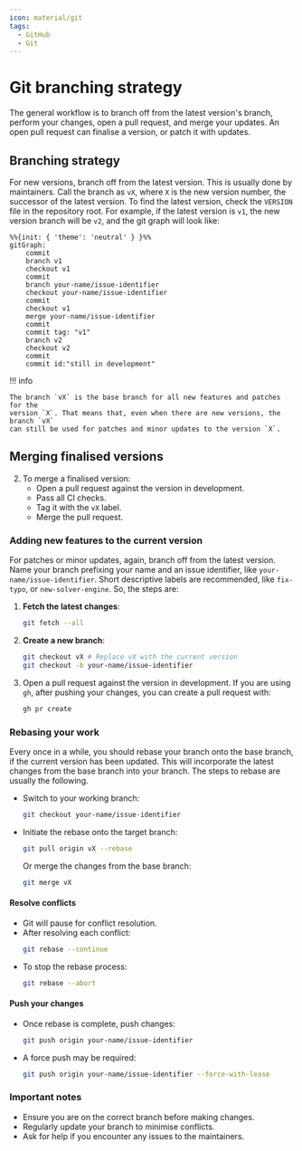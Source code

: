```yaml
---
icon: material/git
tags:
  - GitHub
  - Git
---
```


# Git branching strategy

The general workflow is to branch off from the latest version's branch, perform
your changes, open a pull request, and merge your updates. An open pull request
can finalise a version, or patch it with updates.

## Branching strategy

For new versions, branch off from the latest version. This is usually done by
maintainers. Call the branch as `vX`, where `X` is the new version number,
the successor of the latest version. To find the latest version, check the
`VERSION` file in the repository root. For example, if the latest version is
`v1`, the new version branch will be `v2`, and the git graph will look like:

```mermaid
%%{init: { 'theme': 'neutral' } }%%
gitGraph:
    commit
    branch v1
    checkout v1
    commit
    branch your-name/issue-identifier
    checkout your-name/issue-identifier
    commit
    checkout v1
    merge your-name/issue-identifier
    commit
    commit tag: "v1"
    branch v2
    checkout v2
    commit
    commit id:"still in development"
```

!!! info

    The branch `vX` is the base branch for all new features and patches for the
    version `X`. That means that, even when there are new versions, the branch `vX`
    can still be used for patches and minor updates to the version `X`.


## Merging finalised versions

2. To merge a finalised version:
   - Open a pull request against the version in development.
   - Pass all CI checks.
   - Tag it with the `vX` label.
   - Merge the pull request.

### Adding new features to the current version

For patches or minor updates, again, branch off from the latest version. Name
your branch prefixing your name and an issue identifier, like
`your-name/issue-identifier`. Short descriptive labels are recommended, like
`fix-typo`, or `new-solver-engine`. So, the steps are:

1. **Fetch the latest changes**:
    ```bash
    git fetch --all
    ```
2. **Create a new branch**:
    ```bash
    git checkout vX # Replace vX with the current version
    git checkout -b your-name/issue-identifier
    ```
3. Open a pull request against the version in development. If you are using
   `gh`, after pushing your changes, you can create a pull request with:

    ```bash
    gh pr create
    ```

### Rebasing your work

Every once in a while, you should rebase your branch onto the base branch,
if the current version has been updated. This will incorporate the latest
changes from the base branch into your branch. The steps to rebase are usually
the following.

- Switch to your working branch:

    ```bash
    git checkout your-name/issue-identifier
    ```

- Initiate the rebase onto the target branch:

    ```bash
    git pull origin vX --rebase
    ```

    Or merge the changes from the base branch:

    ```bash
    git merge vX
    ```

#### Resolve conflicts

- Git will pause for conflict resolution.
- After resolving each conflict:
    ```bash
    git rebase --continue
    ```
- To stop the rebase process:
    ```bash
    git rebase --abort
    ```

#### Push your changes

- Once rebase is complete, push changes:
    ```bash
    git push origin your-name/issue-identifier
    ```
- A force push may be required:
    ```bash
    git push origin your-name/issue-identifier --force-with-lease
    ```

### Important notes

- Ensure you are on the correct branch before making changes.
- Regularly update your branch to minimise conflicts.
- Ask for help if you encounter any issues to the maintainers.